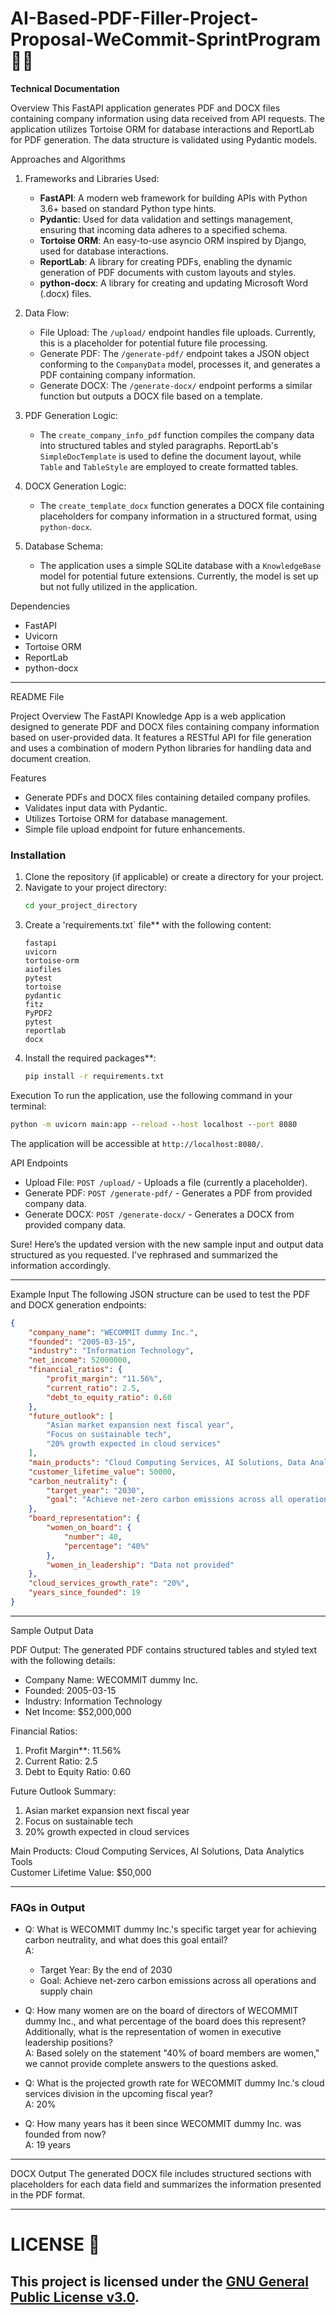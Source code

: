 # AI-Based-PDF-Filler-Project-Proposal-WeCommit-SprintProgram 🤖📝

**Technical Documentation**

Overview
This FastAPI application generates PDF and DOCX files containing company information using data received from API requests. The application utilizes Tortoise ORM for database interactions and ReportLab for PDF generation. The data structure is validated using Pydantic models.

Approaches and Algorithms

1. Frameworks and Libraries Used:
   - **FastAPI**: A modern web framework for building APIs with Python 3.6+ based on standard Python type hints.
   - **Pydantic**: Used for data validation and settings management, ensuring that incoming data adheres to a specified schema.
   - **Tortoise ORM**: An easy-to-use asyncio ORM inspired by Django, used for database interactions.
   - **ReportLab**: A library for creating PDFs, enabling the dynamic generation of PDF documents with custom layouts and styles.
   - **python-docx**: A library for creating and updating Microsoft Word (.docx) files.

2. Data Flow:
   - File Upload: The `/upload/` endpoint handles file uploads. Currently, this is a placeholder for potential future file processing.
   - Generate PDF: The `/generate-pdf/` endpoint takes a JSON object conforming to the `CompanyData` model, processes it, and generates a PDF containing company information.
   - Generate DOCX: The `/generate-docx/` endpoint performs a similar function but outputs a DOCX file based on a template.

3. PDF Generation Logic:
   - The `create_company_info_pdf` function compiles the company data into structured tables and styled paragraphs. ReportLab's `SimpleDocTemplate` is used to define the document layout, while `Table` and `TableStyle` are employed to create formatted tables.

4. DOCX Generation Logic:
   - The `create_template_docx` function generates a DOCX file containing placeholders for company information in a structured format, using `python-docx`.

5. Database Schema:
   - The application uses a simple SQLite database with a `KnowledgeBase` model for potential future extensions. Currently, the model is set up but not fully utilized in the application.

Dependencies
- FastAPI
- Uvicorn
- Tortoise ORM
- ReportLab
- python-docx

---

README File

Project Overview
The FastAPI Knowledge App is a web application designed to generate PDF and DOCX files containing company information based on user-provided data. It features a RESTful API for file generation and uses a combination of modern Python libraries for handling data and document creation.

Features
- Generate PDFs and DOCX files containing detailed company profiles.
- Validates input data with Pydantic.
- Utilizes Tortoise ORM for database management.
- Simple file upload endpoint for future enhancements.

### Installation
1. Clone the repository (if applicable) or create a directory for your project.
2. Navigate to your project directory:
   ```bash
   cd your_project_directory
   ```
3. Create a 'requirements.txt` file** with the following content:
   ```
   fastapi
   uvicorn
   tortoise-orm
   aiofiles
   pytest
   tortoise
   pydantic
   fitz
   PyPDF2
   pytest
   reportlab
   docx
   ```
4. Install the required packages**:
   ```bash
   pip install -r requirements.txt
   ```

Execution
To run the application, use the following command in your terminal:
```cmd
python -m uvicorn main:app --reload --host localhost --port 8080
```
The application will be accessible at `http://localhost:8080/`.

API Endpoints
- Upload File: `POST /upload/` - Uploads a file (currently a placeholder).
- Generate PDF: `POST /generate-pdf/` - Generates a PDF from provided company data.
- Generate DOCX: `POST /generate-docx/` - Generates a DOCX from provided company data.

Sure! Here’s the updated version with the new sample input and output data structured as you requested. I've rephrased and summarized the information accordingly.

---

Example Input
The following JSON structure can be used to test the PDF and DOCX generation endpoints:

```json
{
    "company_name": "WECOMMIT dummy Inc.",
    "founded": "2005-03-15",
    "industry": "Information Technology",
    "net_income": 52000000,
    "financial_ratios": {
        "profit_margin": "11.56%",
        "current_ratio": 2.5,
        "debt_to_equity_ratio": 0.60
    },
    "future_outlook": [
        "Asian market expansion next fiscal year",
        "Focus on sustainable tech",
        "20% growth expected in cloud services"
    ],
    "main_products": "Cloud Computing Services, AI Solutions, Data Analytics Tools",
    "customer_lifetime_value": 50000,
    "carbon_neutrality": {
        "target_year": "2030",
        "goal": "Achieve net-zero carbon emissions across all operations and supply chain"
    },
    "board_representation": {
        "women_on_board": {
            "number": 40,
            "percentage": "40%"
        },
        "women_in_leadership": "Data not provided"
    },
    "cloud_services_growth_rate": "20%",
    "years_since_founded": 19
}
```

---

Sample Output Data

PDF Output: The generated PDF contains structured tables and styled text with the following details:

- Company Name: WECOMMIT dummy Inc.
- Founded: 2005-03-15
- Industry: Information Technology
- Net Income: $52,000,000

Financial Ratios:
1. Profit Margin**: 11.56%
2. Current Ratio: 2.5
3. Debt to Equity Ratio: 0.60

Future Outlook Summary:
1. Asian market expansion next fiscal year
2. Focus on sustainable tech
3. 20% growth expected in cloud services

Main Products: Cloud Computing Services, AI Solutions, Data Analytics Tools  
Customer Lifetime Value: $50,000  

---

### FAQs in Output

- Q: What is WECOMMIT dummy Inc.'s specific target year for achieving carbon neutrality, and what does this goal entail?  
  A: 
  - Target Year: By the end of 2030  
  - Goal: Achieve net-zero carbon emissions across all operations and supply chain  

- Q: How many women are on the board of directors of WECOMMIT dummy Inc., and what percentage of the board does this represent? Additionally, what is the representation of women in executive leadership positions?  
  A: Based solely on the statement "40% of board members are women," we cannot provide complete answers to the questions asked.  

- Q: What is the projected growth rate for WECOMMIT dummy Inc.'s cloud services division in the upcoming fiscal year?  
  A: 20%  

- Q: How many years has it been since WECOMMIT dummy Inc. was founded from now?  
  A: 19 years  

---

DOCX Output
The generated DOCX file includes structured sections with placeholders for each data field and summarizes the information presented in the PDF format.

---

# LICENSE 🪪
This project is licensed under the [GNU General Public License v3.0](LICENSE).
---
